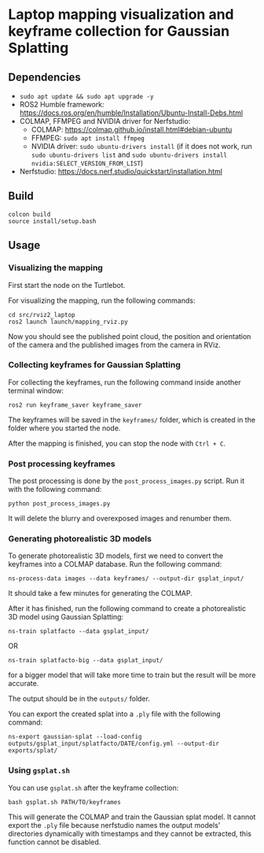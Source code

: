 # Laptop mapping visualization and keyframe collection for Gaussian Splatting

## Dependencies

- `sudo apt update && sudo apt upgrade -y`
- ROS2 Humble framework: https://docs.ros.org/en/humble/Installation/Ubuntu-Install-Debs.html
- COLMAP, FFMPEG and NVIDIA driver for Nerfstudio:
  - COLMAP: https://colmap.github.io/install.html#debian-ubuntu
  - FFMPEG: `sudo apt install ffmpeg`
  - NVIDIA driver: `sudo ubuntu-drivers install` (if it does not work, run `sudo ubuntu-drivers list` and `sudo ubuntu-drivers install nvidia:SELECT_VERSION_FROM_LIST`)
- Nerfstudio: https://docs.nerf.studio/quickstart/installation.html

## Build

```
colcon build
source install/setup.bash
```

## Usage

### Visualizing the mapping

First start the node on the Turtlebot.

For visualizing the mapping, run the following commands:
```
cd src/rviz2_laptop
ros2 launch launch/mapping_rviz.py
```
Now you should see the published point cloud, the position and orientation of the camera and the published images from the camera in RViz.

### Collecting keyframes for Gaussian Splatting

For collecting the keyframes, run the following command inside another terminal window:
```
ros2 run keyframe_saver keyframe_saver
```
The keyframes will be saved in the `keyframes/` folder, which is created in the folder where you started the node.

After the mapping is finished, you can stop the node with `Ctrl + C`.

### Post processing keyframes

The post processing is done by the `post_process_images.py` script. Run it with the following command:
```
python post_process_images.py
```
It will delete the blurry and overexposed images and renumber them.

### Generating photorealistic 3D models

To generate photorealistic 3D models, first we need to convert the keyframes into a COLMAP database. Run the following command:
```
ns-process-data images --data keyframes/ --output-dir gsplat_input/
```
It should take a few minutes for generating the COLMAP.

After it has finished, run the following command to create a photorealistic 3D model using Gaussian Splatting:
```
ns-train splatfacto --data gsplat_input/
```
OR
```
ns-train splatfacto-big --data gsplat_input/
```
for a bigger model that will take more time to train but the result will be more accurate.

The output should be in the `outputs/` folder.

You can export the created splat into a `.ply` file with the following command:
```
ns-export gaussian-splat --load-config outputs/gsplat_input/splatfacto/DATE/config.yml --output-dir exports/splat/
```

### Using `gsplat.sh`

You can use `gsplat.sh` after the keyframe collection:

```
bash gsplat.sh PATH/TO/keyframes
```

This will generate the COLMAP and train the Gaussian splat model. It cannot export the `.ply` file because nerfstudio names the output models' directories dynamically with timestamps and they cannot be extracted, this function cannot be disabled.

